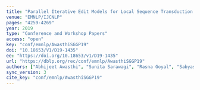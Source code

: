 ```yaml
---
title: "Parallel Iterative Edit Models for Local Sequence Transduction."
venue: "EMNLP/IJCNLP"
pages: "4259-4269"
year: 2019
type: "Conference and Workshop Papers"
access: "open"
key: "conf/emnlp/AwasthiSGGP19"
doi: "10.18653/V1/D19-1435"
ee: "https://doi.org/10.18653/v1/D19-1435"
url: "https://dblp.org/rec/conf/emnlp/AwasthiSGGP19"
authors: ["Abhijeet Awasthi", "Sunita Sarawagi", "Rasna Goyal", "Sabyasachi Ghosh", "Vihari Piratla"]
sync_version: 3
cite_key: "conf/emnlp/AwasthiSGGP19"
---
```

